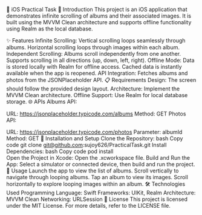 📱 iOS Practical Task
📝 Introduction
This project is an iOS application that demonstrates infinite scrolling of albums and their associated images. It is built using the MVVM Clean architecture and supports offline functionality using Realm as the local database.

✨ Features
Infinite Scrolling:
Vertical scrolling loops seamlessly through albums.
Horizontal scrolling loops through images within each album.
Independent Scrolling:
Albums scroll independently from one another.
Supports scrolling in all directions (up, down, left, right).
Offline Mode:
Data is stored locally with Realm for offline access.
Cached data is instantly available when the app is reopened.
API Integration:
Fetches albums and photos from the JSONPlaceholder API.
📋 Requirements
Design:
The screen should follow the provided design layout.
Architecture:
Implement the MVVM Clean architecture.
Offline Support:
Use Realm for local database storage.
🌐 APIs
Albums API:

URL: https://jsonplaceholder.typicode.com/albums
Method: GET
Photos API:

URL: https://jsonplaceholder.typicode.com/photos
Parameter: albumId
Method: GET
🚀 Installation and Setup
Clone the Repository:
bash
Copy code
git clone git@github.com:sujoy626/PracticalTask.git
Install Dependencies:
bash
Copy code
pod install  
Open the Project in Xcode:
Open the .xcworkspace file.
Build and Run the App:
Select a simulator or connected device, then build and run the project.
🔧 Usage
Launch the app to view the list of albums.
Scroll vertically to navigate through looping albums.
Tap an album to view its images.
Scroll horizontally to explore looping images within an album.
🛠️ Technologies Used
Programming Language: Swift
Frameworks: UIKit, Realm
Architecture: MVVM Clean
Networking: URLSession
📜 License
This project is licensed under the MIT License. For more details, refer to the LICENSE file.

